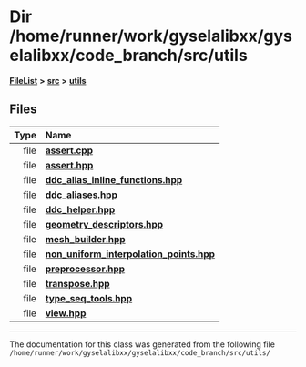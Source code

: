 

# Dir /home/runner/work/gyselalibxx/gyselalibxx/code\_branch/src/utils



[**FileList**](files.md) **>** [**src**](dir_68267d1309a1af8e8297ef4c3efbcdba.md) **>** [**utils**](dir_313caf1132e152dd9b58bea13a4052ca.md)












## Files

| Type | Name |
| ---: | :--- |
| file | [**assert.cpp**](assert_8cpp.md) <br> |
| file | [**assert.hpp**](assert_8hpp.md) <br> |
| file | [**ddc\_alias\_inline\_functions.hpp**](ddc__alias__inline__functions_8hpp.md) <br> |
| file | [**ddc\_aliases.hpp**](ddc__aliases_8hpp.md) <br> |
| file | [**ddc\_helper.hpp**](ddc__helper_8hpp.md) <br> |
| file | [**geometry\_descriptors.hpp**](geometry__descriptors_8hpp.md) <br> |
| file | [**mesh\_builder.hpp**](mesh__builder_8hpp.md) <br> |
| file | [**non\_uniform\_interpolation\_points.hpp**](non__uniform__interpolation__points_8hpp.md) <br> |
| file | [**preprocessor.hpp**](preprocessor_8hpp.md) <br> |
| file | [**transpose.hpp**](transpose_8hpp.md) <br> |
| file | [**type\_seq\_tools.hpp**](type__seq__tools_8hpp.md) <br> |
| file | [**view.hpp**](view_8hpp.md) <br> |



























































------------------------------
The documentation for this class was generated from the following file `/home/runner/work/gyselalibxx/gyselalibxx/code_branch/src/utils/`

